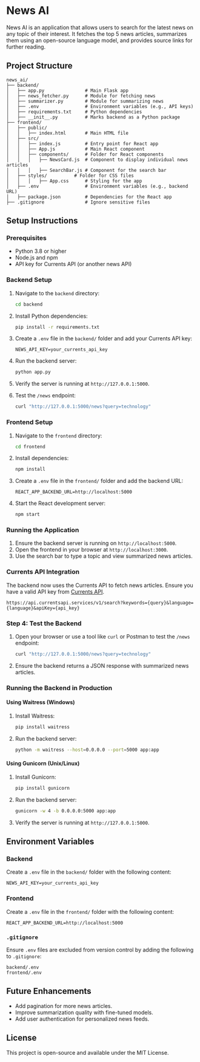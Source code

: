 # News AI

News AI is an application that allows users to search for the latest news on any topic of their interest. It fetches the top 5 news articles, summarizes them using an open-source language model, and provides source links for further reading.

## Project Structure
```
news_ai/
├── backend/
│   ├── app.py               # Main Flask app
│   ├── news_fetcher.py      # Module for fetching news
│   ├── summarizer.py        # Module for summarizing news
│   ├── .env                 # Environment variables (e.g., API keys)
│   ├── requirements.txt     # Python dependencies
│   ├── __init__.py          # Marks backend as a Python package
├── frontend/
│   ├── public/
│   │   ├── index.html       # Main HTML file
│   ├── src/
│   │   ├── index.js         # Entry point for React app
│   │   ├── App.js           # Main React component
│   │   ├── components/      # Folder for React components
│   │   │   ├── NewsCard.js  # Component to display individual news articles
│   │   │   ├── SearchBar.js # Component for the search bar
│   ├── styles/          # Folder for CSS files
│   │   │   ├── App.css      # Styling for the app
│   ├── .env                 # Environment variables (e.g., backend URL)
│   ├── package.json         # Dependencies for the React app
├── .gitignore               # Ignore sensitive files
```

## Setup Instructions

### Prerequisites
- Python 3.8 or higher
- Node.js and npm
- API key for Currents API (or another news API)

### Backend Setup

1. Navigate to the `backend` directory:
   ```bash
   cd backend
   ```

2. Install Python dependencies:
   ```bash
   pip install -r requirements.txt
   ```

3. Create a `.env` file in the `backend/` folder and add your Currents API key:
   ```plaintext
   NEWS_API_KEY=your_currents_api_key
   ```

4. Run the backend server:
   ```bash
   python app.py
   ```

5. Verify the server is running at `http://127.0.0.1:5000`.

6. Test the `/news` endpoint:
   ```bash
   curl "http://127.0.0.1:5000/news?query=technology"
   ```

### Frontend Setup
1. Navigate to the `frontend` directory:
   ```bash
   cd frontend
   ```

2. Install dependencies:
   ```bash
   npm install
   ```

3. Create a `.env` file in the `frontend/` folder and add the backend URL:
   ```plaintext
   REACT_APP_BACKEND_URL=http://localhost:5000
   ```

4. Start the React development server:
   ```bash
   npm start
   ```

### Running the Application
1. Ensure the backend server is running on `http://localhost:5000`.
2. Open the frontend in your browser at `http://localhost:3000`.
3. Use the search bar to type a topic and view summarized news articles.

### Currents API Integration

The backend now uses the Currents API to fetch news articles. Ensure you have a valid API key from [Currents API](https://currentsapi.services/en/docs/).

```
https://api.currentsapi.services/v1/search?keywords={query}&language={language}&apiKey={api_key}
```

### Step 4: Test the Backend
1. Open your browser or use a tool like `curl` or Postman to test the `/news` endpoint:
   ```bash
   curl "http://127.0.0.1:5000/news?query=technology"
   ```

2. Ensure the backend returns a JSON response with summarized news articles.

### Running the Backend in Production

#### Using Waitress (Windows)
1. Install Waitress:
   ```bash
   pip install waitress
   ```

2. Run the backend server:
   ```bash
   python -m waitress --host=0.0.0.0 --port=5000 app:app
   ```

#### Using Gunicorn (Unix/Linux)
1. Install Gunicorn:
   ```bash
   pip install gunicorn
   ```

2. Run the backend server:
   ```bash
   gunicorn -w 4 -b 0.0.0.0:5000 app:app
   ```

3. Verify the server is running at `http://127.0.0.1:5000`.

## Environment Variables

### Backend
Create a `.env` file in the `backend/` folder with the following content:
```plaintext
NEWS_API_KEY=your_currents_api_key
```

### Frontend
Create a `.env` file in the `frontend/` folder with the following content:
```plaintext
REACT_APP_BACKEND_URL=http://localhost:5000
```

### `.gitignore`
Ensure `.env` files are excluded from version control by adding the following to `.gitignore`:
```plaintext
backend/.env
frontend/.env
```

## Future Enhancements
- Add pagination for more news articles.
- Improve summarization quality with fine-tuned models.
- Add user authentication for personalized news feeds.

## License
This project is open-source and available under the MIT License.
